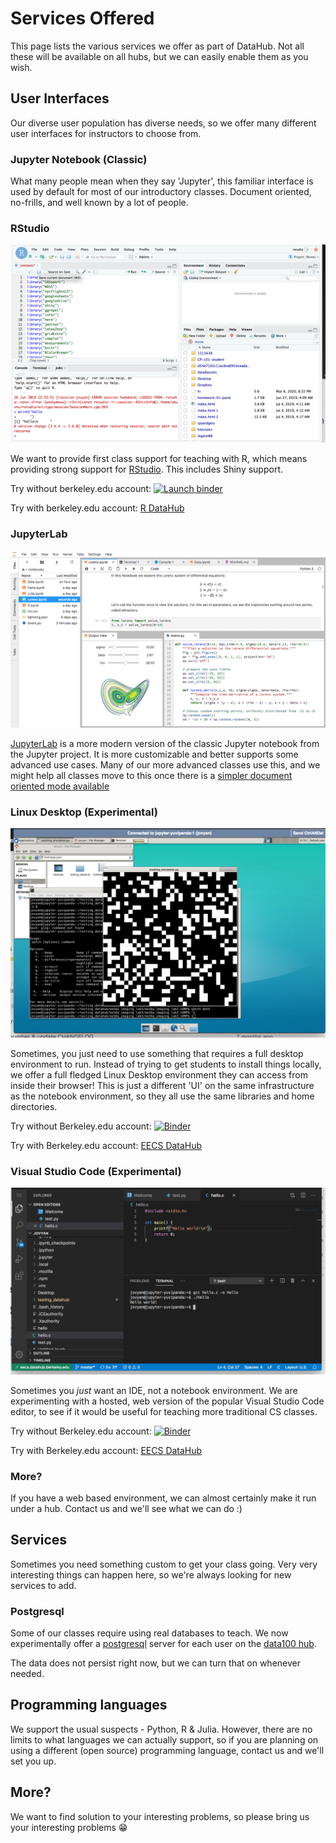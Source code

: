 # Services Offered

This page lists the various services we offer as part of DataHub. Not all
these will be available on all hubs, but we can easily enable them as
you wish.

## User Interfaces

Our diverse user population has diverse needs, so we offer many different
user interfaces for instructors to choose from.

### Jupyter Notebook (Classic)

What many people mean when they say 'Jupyter', this familiar interface
is used by default for most of our introductory classes. Document oriented,
no-frills, and well known by a lot of people.


### RStudio

![RStudio Screenshot](images/rstudio.png)

We want to provide first class support for teaching with R, which means
providing strong support for [RStudio](https://rstudio.com). This includes Shiny support.

Try without berkeley.edu account: [![Launch binder](https://mybinder.org/badge_logo.svg)](https://mybinder.org/v2/gh/rocker-org/binder/master?urlpath=rstudio)

Try with berkeley.edu account: [R DataHub](https://r.datahub.berkeley.edu)

### JupyterLab

![Do complex layouts with JupyterLab](images/jupyterlab.png)

[JupyterLab](https://github.com/jupyterlab/jupyterlab) is a more modern version of the classic Jupyter notebook from
the Jupyter project. It is more customizable and better supports some advanced
use cases. Many of our more advanced classes use this, and we might help
all classes move to this once there is a [simpler document oriented mode available](https://github.com/jupyterlab/jupyterlab/issues/8292)


### Linux Desktop (Experimental)

![Do image processing with qt](images/desktop.png)

Sometimes, you just need to use something that requires a full desktop
environment to run. Instead of trying to get students to install things
locally, we offer a full fledged Linux Desktop environment they can
access from inside their browser! This is just a different 'UI' on the
same infrastructure as the notebook environment, so they all use the
same libraries and home directories.

Try without Berkeley.edu account: [![Binder](https://mybinder.org/badge_logo.svg)](https://mybinder.org/v2/gh/yuvipanda/jupyter-desktop-server/master?urlpath=desktop)

Try with Berkeley.edu account: [EECS DataHub](https://eecs.datahub.berkeley.edu/hub/user-redirect/desktop)

### Visual Studio Code (Experimental)

![Compile C with vscode](images/vscode.png)

Sometimes you *just* want an IDE, not a notebook environment. We are experimenting
with a hosted, web version of the popular Visual Studio Code editor, to
see if it would be useful for teaching more traditional CS classes.

Try without Berkeley.edu account: [![Binder](https://mybinder.org/badge_logo.svg)](https://mybinder.org/v2/gh/betatim/vscode-binder/master?urlpath=lab)

Try with Berkeley.edu account: [EECS DataHub](https://eecs.datahub.berkeley.edu/hub/user-redirect/vscode/)

### More?

If you have a web based environment, we can almost certainly make it run under
a hub. Contact us and we'll see what we can do :)

## Services

Sometimes you need something custom to get your class going. Very
very interesting things can happen here, so we're always looking
for new services to add.

### Postgresql

Some of our classes require using real databases to teach. We
now experimentally offer a [postgresql](https://www.postgresql.org/)
server for each user on the [data100 hub](https://data100.datahub.berkeley.edu).

The data does not persist right now, but we can turn that on whenever
needed.

## Programming languages

We support the usual suspects - Python, R & Julia. However, there are no limits
to what languages we can actually support, so if you are planning on using
a different (open source) programming language, contact us and we'll set you
up.

## More?

We want to find solution to your interesting problems, so please bring us
your interesting problems 😁